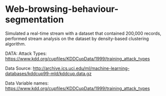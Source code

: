 # Web-browsing-behaviour-segmentation
Simulated a real-time stream with a dataset that contained 200,000 records,   
performed stream analysis on the dataset by density-based clustering algorithm.


DATA:
Attack Types: https://www.kdd.org/cupfiles/KDDCupData/1999/training_attack_types

Data Source: http://archive.ics.uci.edu/ml/machine-learning-databases/kddcup99-mld/kddcup.data.gz

Data Variable names: https://www.kdd.org/cupfiles/KDDCupData/1999/training_attack_types
